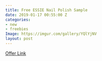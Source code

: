 ```yaml
---
title: Free ESSIE Nail Polish Sample
date: 2019-01-17 00:55:00 Z
categories:
- new
- freebies
Image: https://imgur.com/gallery/YQlYjNV
layout: post
---
```


[Offer Link](https://us.sopost.com/5dQ0ATffQCm6M2GVZo9XLw/claim/landing)